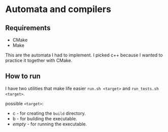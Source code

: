 # Automata and compilers
## Requirements

- CMake
- Make


This are the automata I had to implement. I picked c++ because I wanted to practice it together with CMake.

## How to run

I have two utilities that make life easier `run.sh <target>` and `run_tests.sh <target>`.

possible `<target>`:

- c - for creating the `build` directory.
- b - for building the executable.
- *empty* - for running the executable.
